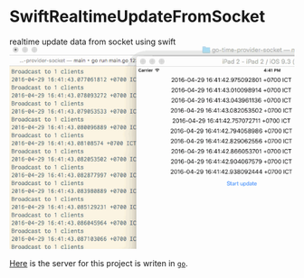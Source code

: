 # SwiftRealtimeUpdateFromSocket
realtime update data from socket using swift
![realtime example](https://raw.githubusercontent.com/mossila/SwiftRealtimeUpdateFromSocket/master/realtimeupdate.gif "Realtime example")

[Here](https://github.com/mossila/go-time-provider-socket) is the server for this project is writen in [`go`](http://golang.org/). 
